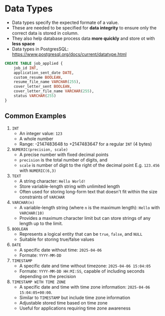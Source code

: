 # Data Types
- Data types specify the expected formate of a value.
- These are needed to be specified for **data integrity** to ensure only the correct data is stored in column.
- They also help database process data **more quickly** and store ot with **less space**
- Data types in PostgresSQL:
https://www.postgresql.org/docs/current/datatype.html

```sql
CREATE TABLE job_applied {
    job_id INT,
    application_sent_date DATE,
    custom_resume BOOLEAN,
    resume_file_name VARCHAR(255),
    cover_letter_sent BOOLEAN,
    cover_letter_file_name VARCHAR(255),
    status VARCHAR(255)
}
```

## Common Examples
1. `INT`
    - An integer value: `123`
    - A whole number
    - Range: -2147483648 to +2147483647 for a regular `INT` (4 bytes)
2. `NUMERIC(precision, scale)`
    - A precise number with fixed decimal points
    - `precision` is the total number of digits, and
    - `scale` is number of digit to the right of the decimal point E.g. `123.456` with `NUMERIC(6,3)`
3. `TEXT`
    - A string character: `Hello World!`
    - Store variable-length string with unlimited length
    - Often used for storing long-form text that doesn't fit within the size constraints of `VARCHAR`
4. `VARCHAR(n)`
    - A variable-length string (where `n` is the maximum length): `Hello` with `VARCHAR(10)`
    - Provides a maximum character limit but can store strings of any length up to the limit.
5. `BOOLEAN`
    - Represents a logical entity that can be `true`, `false`, and `NULL`
    - Suitable for storing true/false values
6. `DATE`
    - A specific date without time: `2025-04-06`
    - Formate: `YYYY-MM-DD`
7. `TIMESTAMP`
    - A specific date and time without timezone:  `2025-04-06 15:04:05`
    - Formate: `YYYY-MM-DD HH:MI:SS`, capable of including seconds depending on the precision
8. `TIMESTAMP WITH TIME ZONE`
    - A specific date and time with time zone information:  `2025-04-06 15:04:05+00:00`.
    - Similar to `TIMESTAMP` but include time zone information
    - Adjustable stored time based on time zone
    - Useful for applications requiring time zone awareness